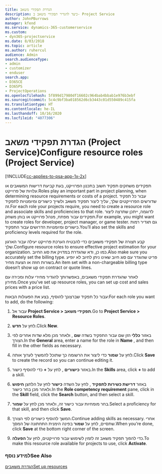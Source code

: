 ```yaml
---
title: הגדרת תפקידי משאב
description: כיצד להגדיר תפקידי משאב ב- Project Service
author: JohnPBurrows
manager: kfend
ms.service: dynamics-365-customerservice
ms.custom:
- dyn365-projectservice
ms.date: 8/03/2018
ms.topic: article
ms.author: ruhercul
audience: Admin
search.audienceType:
- admin
- customizer
- enduser
search.app:
- D365CE
- D365PS
- ProjectOperations
ms.openlocfilehash: 5f899d17980df16602c964bab4bbab1e976b3ebf
ms.sourcegitcommit: 5c4c9bf3ba018562d6cb3443c01d550489c415fa
ms.translationtype: HT
ms.contentlocale: he-IL
ms.lasthandoff: 10/16/2020
ms.locfileid: "4077306"
---
```

# <a name="configure-resource-roles-project-service"></a><span data-ttu-id="40385-103">הגדרת תפקידי משאב (Project Service)</span><span class="sxs-lookup"><span data-stu-id="40385-103">Configure resource roles (Project Service)</span></span>

[!INCLUDE[cc-applies-to-psa-app-1x-2x](../includes/cc-applies-to-psa-app-1x-2x.md)]

<span data-ttu-id="40385-104">תפקידים משחקים תפקיד חשוב בתכנון הפרוייקט, בעת קביעת דרישות המשאבים או עלויות של פרוייקט.</span><span class="sxs-lookup"><span data-stu-id="40385-104">Roles play an important part in project planning, when determining resource requirements or costs of a project.</span></span> <span data-ttu-id="40385-105">עבור כל תפקיד שדורשים הפרוייקטים שלך, עליך ליצור תפקיד משאב ולשייך כישורים ומיומנויות לתפקיד זה.</span><span class="sxs-lookup"><span data-stu-id="40385-105">For each role your projects require, you need to create a resource role and associate skills and proficiencies to that role.</span></span> <span data-ttu-id="40385-106">לדוגמה, ייתכן שתרצה ליצור תפקידים עבור מפתח, מנהל פרוייקט או בוחן משחק.</span><span class="sxs-lookup"><span data-stu-id="40385-106">For example, you might want to create roles for developer, project manager, or game tester.</span></span> <span data-ttu-id="40385-107">גם תגדיר רמות כישורים ומיומנויות הדרושים עבור התפקיד.</span><span class="sxs-lookup"><span data-stu-id="40385-107">You’ll also set the skills and proficiency levels required for the role.</span></span>  
  
 <span data-ttu-id="40385-108">קבע תצורה של תפקידי משאבים כדי להבטיח הערכת פרוייקט יעילה עבור הארגון שלך.</span><span class="sxs-lookup"><span data-stu-id="40385-108">Configure resource roles to ensure effective project estimation for your organization.</span></span>  <span data-ttu-id="40385-109">כמו כן, ודא שהגדרת במדויק את סוג החיוב.</span><span class="sxs-lookup"><span data-stu-id="40385-109">Also make sure you accurately set the billing type.</span></span> <span data-ttu-id="40385-110">פריט שהוגדר עם סוג חיוב שאינו ניתן לחיוב לא יופיע בשורות חוזה או הצעת מחיר.</span><span class="sxs-lookup"><span data-stu-id="40385-110">An item set with a non-chargeable billing type doesn’t show up on contract or quote lines.</span></span>  
  
 <span data-ttu-id="40385-111">לאחר שהגדרת תפקידי משאבים, באפשרותך להגדיר מחירי עלות ומכירה עם מחירון.</span><span class="sxs-lookup"><span data-stu-id="40385-111">Once you’ve set up resource roles, you can set up cost and sales prices with a price list.</span></span>  
  
 <span data-ttu-id="40385-112">עבור כל תפקיד שברצונך להוסיף, בצע את הפעולות הבאות:</span><span class="sxs-lookup"><span data-stu-id="40385-112">For each role you want to add, do the following:</span></span>  
  
1.  <span data-ttu-id="40385-113">עבור אל **Project Service > תפקידי משאב**.</span><span class="sxs-lookup"><span data-stu-id="40385-113">Go to **Project Service > Resource Roles**.</span></span>  
  
2.  <span data-ttu-id="40385-114">לחץ על **חדש**.</span><span class="sxs-lookup"><span data-stu-id="40385-114">Click **New**.</span></span>  
  
3.  <span data-ttu-id="40385-115">באזור **כללי** הזן שם עבור התפקיד בשדה **שם** , ולאחר מכן מלא שדות אחרים לפי הצורך.</span><span class="sxs-lookup"><span data-stu-id="40385-115">In the **General** area, enter a name for the role in **Name** , and then fill in the other fields as necessary.</span></span>  
  
4.  <span data-ttu-id="40385-116">לחץ על **שמור** כדי ליצור את הרשומה כך שתוכל להמשיך לערוך אותה.</span><span class="sxs-lookup"><span data-stu-id="40385-116">Click **Save** to create the record so you can continue editing it.</span></span>  
  
5.  <span data-ttu-id="40385-117">באזור **כישורים** , לחץ על **+** כדי להוסיף כישור.</span><span class="sxs-lookup"><span data-stu-id="40385-117">In the **Skills** area, click **+** to add a skill.</span></span>  
  
6.  <span data-ttu-id="40385-118">באזור **דרישת כשירות לתפקיד** , לחץ על השדה **כישור** לחץ על הלחצן **חיפוש** ולאחר מכן בחר כישור.</span><span class="sxs-lookup"><span data-stu-id="40385-118">In the **Role competency requirement** pane, click in the **Skill** field, click the **Search** button, and then select a skill.</span></span>  
  
7.  <span data-ttu-id="40385-119">בחר מומחיות עבור כישור זה, ולאחר מכן לחץ על **שמור**.</span><span class="sxs-lookup"><span data-stu-id="40385-119">Select a proficiency for that skill, and then click **Save**.</span></span>  
  
8.  <span data-ttu-id="40385-120">המשך להוסיף כישורים לפי הצורך.</span><span class="sxs-lookup"><span data-stu-id="40385-120">Continue adding skills as necessary.</span></span> <span data-ttu-id="40385-121">אחרי שתסיים, לחץ על **שמור** בפינה הימנית התחתונה של המסך.</span><span class="sxs-lookup"><span data-stu-id="40385-121">When you’re done, click **Save** at the bottom right corner of the screen.</span></span>  
  
9. <span data-ttu-id="40385-122">כדי להפוך תפקיד משאב זה לזמין לשימוש עבור פרוייקטים, לחץ על **הפעלה**.</span><span class="sxs-lookup"><span data-stu-id="40385-122">To make this resource role available for projects to use, click **Activate**.</span></span>  
  
### <a name="see-also"></a><span data-ttu-id="40385-123">למידע נוסף</span><span class="sxs-lookup"><span data-stu-id="40385-123">See Also</span></span>  
 [<span data-ttu-id="40385-124">הגדרת משאבים</span><span class="sxs-lookup"><span data-stu-id="40385-124">Set up resources</span></span>](../psa/set-up-resources.md)
